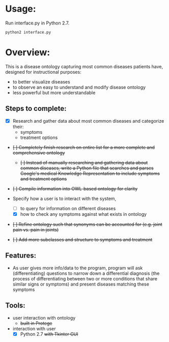 # Usage:
Run interface.py in Python 2.7.
```
python2 interface.py
```


# Overview:

This is a disease ontology capturing most common diseases patients have, designed for instructional purposes:
- to better visualize diseases
- to observe an easy to understand and modify disease ontology
- less powerful but more understandable

## Steps to complete:
- [x] Research and gather data about most common diseases and categorize their:
  - symptoms
  - treatment options
- ~~[ ] Completely finish research on entire list for a more complete and comprehensive ontology~~
  - ~~[ ] Instead of manually researching and gathering data about common diseases, write a Python file that searches and parses Google's medical Knowledge Representation to include symptoms and treatment options~~

- ~~[ ] Compile information into OWL-based ontology for clarity~~
- Specify how a user is to interact with the system,
  - [ ] to query for information on different diseases
  - [x] how to check any symptoms against what exists in ontology
- ~~[ ] Refine ontology such that synonyms can be accounted for (e.g. joint pain vs. pain in joints)~~
- ~~[ ] Add more subclasses and structure to symptoms and treatment~~
## Features:
- As user gives more info/data to the program, program will ask (differentiating) questions to narrow down a differential diagnosis (the process of differentiating between two or more conditions that share similar signs or symptoms) and present diseases matching these symptoms

## Tools:
- user interaction with ontology
  - ~~built in Protege~~
- interaction with user
  - [x] Python 2.7 ~~with Tkinter GUI~~
